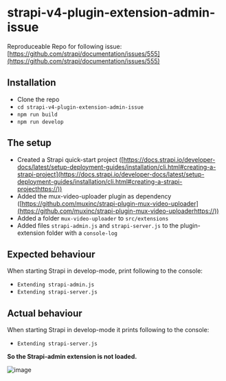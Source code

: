 # strapi-v4-plugin-extension-admin-issue

Reproduceable Repo for following issue: [https://github.com/strapi/documentation/issues/555](https://github.com/strapi/documentation/issues/555)

## Installation

* Clone the repo
* `cd strapi-v4-plugin-extension-admin-issue`
* `npm run build`
* `npm run develop`

## The setup

* Created a Strapi quick-start project ([https://docs.strapi.io/developer-docs/latest/setup-deployment-guides/installation/cli.html#creating-a-strapi-project](https://docs.strapi.io/developer-docs/latest/setup-deployment-guides/installation/cli.html#creating-a-strapi-projecthttps://))
* Added the mux-video-uploader plugin as dependency ([https://github.com/muxinc/strapi-plugin-mux-video-uploader](https://github.com/muxinc/strapi-plugin-mux-video-uploaderhttps://))
* Added a folder `mux-video-uploader` to `src/extensions`
* Added files `strapi-admin.js` and `strapi-server.js` to the plugin-extension folder with a `console-log`

## Expected behaviour

When starting Strapi in develop-mode, print following to the console:

* `Extending strapi-admin.js`
* `Extending strapi-server.js`

## Actual behaviour

When starting Strapi in develop-mode it prints following to the console:

* `Extending strapi-server.js`

**So the Strapi-admin extension is not loaded.**

![image](https://user-images.githubusercontent.com/51238101/161230408-fccc9c4a-76e7-4178-ab95-61a73a831686.png)
